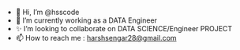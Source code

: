 - 👋 Hi, I’m @hsscode
- 🌱 I’m currently working as a DATA Engineer 
- ✨ I’m looking to collaborate on DATA SCIENCE/Engineer PROJECT
- 📫 How to reach me : harshsengar28@gmail.com
